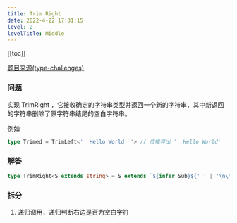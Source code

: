 ```yaml
---
title: Trim Right
date: 2022-4-22 17:31:15
level: 2
levelTitle: Middle
---
```


[[toc]]

[题目来源(type-challenges)](https://github.com/type-challenges/type-challenges/blob/main/questions/04803-medium-trim-right/README.zh-CN.md)

### 问题
实现 TrimRight<T> ，它接收确定的字符串类型并返回一个新的字符串，其中新返回的字符串删除了原字符串结尾的空白字符串。

例如

```typescript
type Trimed = TrimLeft<'  Hello World  '> // 应推导出 '  Hello World'
```

### 解答

```typescript
type TrimRight<S extends string> = S extends `${infer Sub}${' ' | '\n\t'}` ? TrimRight<Sub> : S
```

### 拆分
1. 递归调用，递归判断右边是否为空白字符
